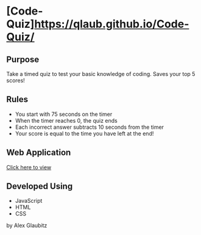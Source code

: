 # [Code-Quiz]https://qlaub.github.io/Code-Quiz/

## Purpose
Take a timed quiz to test your basic knowledge of coding. Saves your top 5 scores!

## Rules
- You start with 75 seconds on the timer
- When the timer reaches 0, the quiz ends
- Each incorrect answer subtracts 10 seconds from the timer
- Your score is equal to the time you have left at the end!

## Web Application
[Click here to view](https://qlaub.github.io/Code-Quiz/)



## Developed Using
- JavaScript
- HTML
- CSS

by Alex Glaubitz
